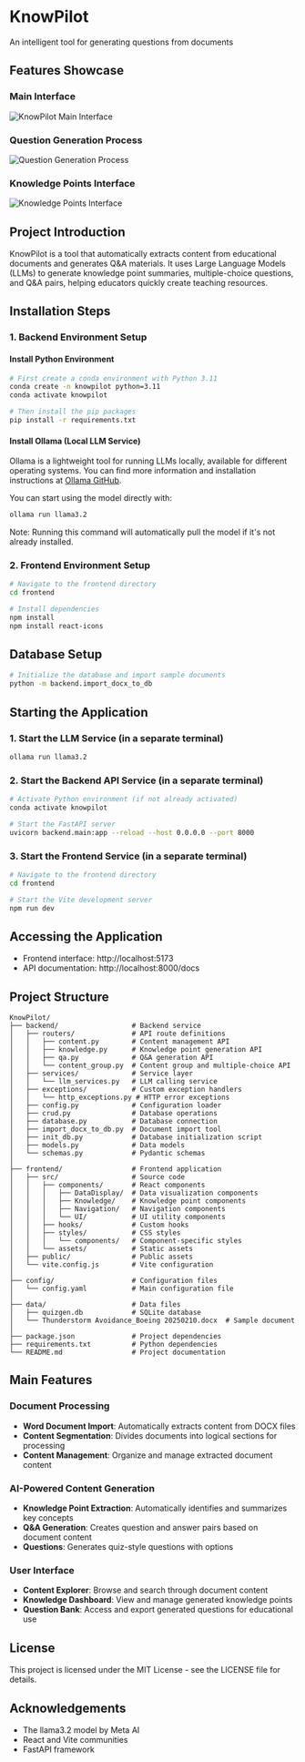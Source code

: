 # KnowPilot
An intelligent tool for generating questions from documents

## Features Showcase

### Main Interface
![KnowPilot Main Interface](./assets/knowpilot-demo.gif)


### Question Generation Process
![Question Generation Process](./assets/question-generation-demo.gif)


### Knowledge Points Interface
![Knowledge Points Interface](./assets/knowledge-points-demo.gif)


## Project Introduction
KnowPilot is a tool that automatically extracts content from educational documents and generates Q&A materials. It uses Large Language Models (LLMs) to generate knowledge point summaries, multiple-choice questions, and Q&A pairs, helping educators quickly create teaching resources.

## Installation Steps

### 1. Backend Environment Setup

#### Install Python Environment
```bash
# First create a conda environment with Python 3.11
conda create -n knowpilot python=3.11
conda activate knowpilot

# Then install the pip packages
pip install -r requirements.txt
```

#### Install Ollama (Local LLM Service)
Ollama is a lightweight tool for running LLMs locally, available for different operating systems. You can find more information and installation instructions at [Ollama GitHub](https://github.com/ollama/ollama).

You can start using the model directly with:
```bash
ollama run llama3.2
```

Note: Running this command will automatically pull the model if it's not already installed.

### 2. Frontend Environment Setup

```bash
# Navigate to the frontend directory
cd frontend

# Install dependencies
npm install
npm install react-icons
```

## Database Setup
```bash
# Initialize the database and import sample documents
python -m backend.import_docx_to_db
```

## Starting the Application

### 1. Start the LLM Service (in a separate terminal)
```bash
ollama run llama3.2
```

### 2. Start the Backend API Service (in a separate terminal)
```bash
# Activate Python environment (if not already activated)
conda activate knowpilot

# Start the FastAPI server
uvicorn backend.main:app --reload --host 0.0.0.0 --port 8000
```

### 3. Start the Frontend Service (in a separate terminal)
```bash
# Navigate to the frontend directory
cd frontend

# Start the Vite development server
npm run dev
```

## Accessing the Application
- Frontend interface: http://localhost:5173
- API documentation: http://localhost:8000/docs

## Project Structure
```
KnowPilot/
├── backend/                  # Backend service
│   ├── routers/              # API route definitions
│   │   ├── content.py        # Content management API
│   │   ├── knowledge.py      # Knowledge point generation API
│   │   ├── qa.py             # Q&A generation API
│   │   └── content_group.py  # Content group and multiple-choice API
│   ├── services/             # Service layer
│   │   └── llm_services.py   # LLM calling service
│   ├── exceptions/           # Custom exception handlers
│   │   └── http_exceptions.py # HTTP error exceptions
│   ├── config.py             # Configuration loader
│   ├── crud.py               # Database operations
│   ├── database.py           # Database connection
│   ├── import_docx_to_db.py  # Document import tool
│   ├── init_db.py            # Database initialization script
│   ├── models.py             # Data models
│   └── schemas.py            # Pydantic schemas
│
├── frontend/                 # Frontend application
│   ├── src/                  # Source code
│   │   ├── components/       # React components
│   │   │   ├── DataDisplay/  # Data visualization components
│   │   │   ├── Knowledge/    # Knowledge point components
│   │   │   ├── Navigation/   # Navigation components
│   │   │   └── UI/           # UI utility components
│   │   ├── hooks/            # Custom hooks
│   │   ├── styles/           # CSS styles
│   │   │   └── components/   # Component-specific styles
│   │   └── assets/           # Static assets
│   ├── public/               # Public assets
│   └── vite.config.js        # Vite configuration
│
├── config/                   # Configuration files
│   └── config.yaml           # Main configuration file
│
├── data/                     # Data files
│   ├── quizgen.db            # SQLite database
│   └── Thunderstorm Avoidance_Boeing 20250210.docx  # Sample document
│
├── package.json              # Project dependencies
├── requirements.txt          # Python dependencies
└── README.md                 # Project documentation
```

## Main Features

### Document Processing
- **Word Document Import**: Automatically extracts content from DOCX files
- **Content Segmentation**: Divides documents into logical sections for processing
- **Content Management**: Organize and manage extracted document content

### AI-Powered Content Generation
- **Knowledge Point Extraction**: Automatically identifies and summarizes key concepts
- **Q&A Generation**: Creates question and answer pairs based on document content
- **Questions**: Generates quiz-style questions with options

### User Interface
- **Content Explorer**: Browse and search through document content
- **Knowledge Dashboard**: View and manage generated knowledge points
- **Question Bank**: Access and export generated questions for educational use

## License

This project is licensed under the MIT License - see the LICENSE file for details.

## Acknowledgements

- The llama3.2 model by Meta AI
- React and Vite communities
- FastAPI framework
